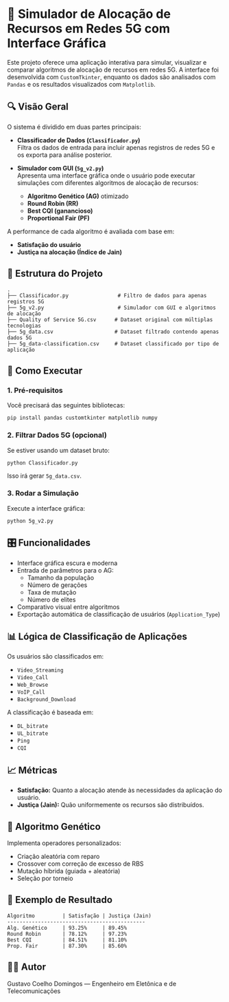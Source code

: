 # 📡 Simulador de Alocação de Recursos em Redes 5G com Interface Gráfica

Este projeto oferece uma aplicação interativa para simular, visualizar e comparar algoritmos de alocação de recursos em redes 5G. A interface foi desenvolvida com `CustomTkinter`, enquanto os dados são analisados com `Pandas` e os resultados visualizados com `Matplotlib`.

## 🔍 Visão Geral

O sistema é dividido em duas partes principais:

- **Classificador de Dados (`Classificador.py`)**  
  Filtra os dados de entrada para incluir apenas registros de redes 5G e os exporta para análise posterior.

- **Simulador com GUI (`5g_v2.py`)**  
  Apresenta uma interface gráfica onde o usuário pode executar simulações com diferentes algoritmos de alocação de recursos:
  
  - **Algoritmo Genético (AG)** otimizado
  - **Round Robin (RR)**
  - **Best CQI (ganancioso)**
  - **Proportional Fair (PF)**

A performance de cada algoritmo é avaliada com base em:
- **Satisfação do usuário**
- **Justiça na alocação (Índice de Jain)**

## 📁 Estrutura do Projeto

```
.
├── Classificador.py                # Filtro de dados para apenas registros 5G
├── 5g_v2.py                        # Simulador com GUI e algoritmos de alocação
├── Quality of Service 5G.csv      # Dataset original com múltiplas tecnologias
├── 5g_data.csv                    # Dataset filtrado contendo apenas dados 5G
├── 5g_data-classification.csv     # Dataset classificado por tipo de aplicação
```

## 🚀 Como Executar

### 1. Pré-requisitos

Você precisará das seguintes bibliotecas:

```
pip install pandas customtkinter matplotlib numpy
```

### 2. Filtrar Dados 5G (opcional)

Se estiver usando um dataset bruto:

```
python Classificador.py
```

Isso irá gerar `5g_data.csv`.

### 3. Rodar a Simulação

Execute a interface gráfica:

```
python 5g_v2.py
```

## 🎛️ Funcionalidades

- Interface gráfica escura e moderna
- Entrada de parâmetros para o AG:
  - Tamanho da população
  - Número de gerações
  - Taxa de mutação
  - Número de elites
- Comparativo visual entre algoritmos
- Exportação automática de classificação de usuários (`Application_Type`)

## 📊 Lógica de Classificação de Aplicações

Os usuários são classificados em:

- `Video_Streaming`
- `Video_Call`
- `Web_Browse`
- `VoIP_Call`
- `Background_Download`

A classificação é baseada em:

- `DL_bitrate`
- `UL_bitrate`
- `Ping`
- `CQI`

## 📈 Métricas

- **Satisfação:** Quanto a alocação atende às necessidades da aplicação do usuário.
- **Justiça (Jain):** Quão uniformemente os recursos são distribuídos.

## 🧠 Algoritmo Genético

Implementa operadores personalizados:

- Criação aleatória com reparo
- Crossover com correção de excesso de RBS
- Mutação híbrida (guiada + aleatória)
- Seleção por torneio

## 🧪 Exemplo de Resultado

```
Algoritmo         | Satisfação | Justiça (Jain)
---------------------------------------------
Alg. Genético     | 93.25%     | 89.45%
Round Robin       | 78.12%     | 97.23%
Best CQI          | 84.51%     | 81.10%
Prop. Fair        | 87.30%     | 85.60%
```

## 👨‍💻 Autor

Gustavo Coelho Domingos — Engenheiro em Eletônica e de Telecomunicações 

